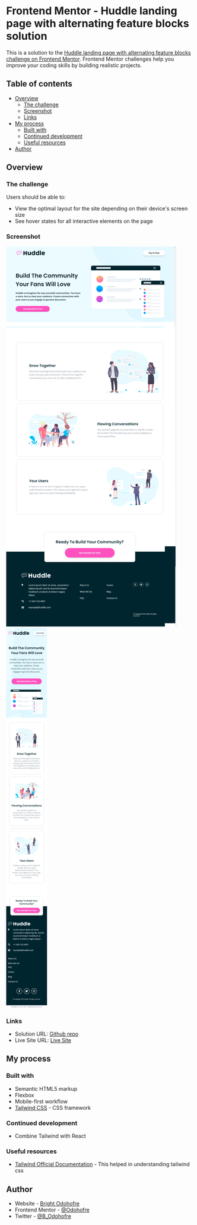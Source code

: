 # Frontend Mentor - Huddle landing page with alternating feature blocks solution

This is a solution to the [Huddle landing page with alternating feature blocks challenge on Frontend Mentor](https://www.frontendmentor.io/challenges/huddle-landing-page-with-alternating-feature-blocks-5ca5f5981e82137ec91a5100). Frontend Mentor challenges help you improve your coding skills by building realistic projects.

## Table of contents

- [Overview](#overview)
  - [The challenge](#the-challenge)
  - [Screenshot](#screenshot)
  - [Links](#links)
- [My process](#my-process)
  - [Built with](#built-with)
  - [Continued development](#continued-development)
  - [Useful resources](#useful-resources)
- [Author](#author)

## Overview

### The challenge

Users should be able to:

- View the optimal layout for the site depending on their device's screen size
- See hover states for all interactive elements on the page

### Screenshot

![Desktop Version](./screenshots/desktop-view.png)
![Mobile Version](./screenshots/mobile-view.png)

### Links

- Solution URL: [Github repo](https://www.github.com/Odohofre/huddle-landing-page)
- Live Site URL: [Live Site](https://huddle-landing-page-xi-six.vercel.app/)

## My process

### Built with

- Semantic HTML5 markup
- Flexbox
- Mobile-first workflow
- [Tailwind CSS](https://www.tailwindcss.com/) - CSS framework

### Continued development

- Combine Tailwind with React

### Useful resources

- [Tailwind Official Documentation](https://www.tailwindcss.com/docs) - This helped in understanding tailwind css

## Author

- Website - [Bright Odohofre](https://odohofre.github.io)
- Frontend Mentor - [@Odohofre](https://www.frontendmentor.io/profile/Odohofre)
- Twitter - [@B_Odohofre](https://www.twitter.com/B_Odohofre)
